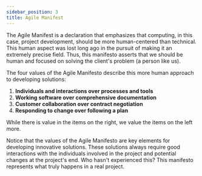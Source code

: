 ```yaml
---
sidebar_position: 3
title: Agile Manifest
---
```


The Agile Manifest is a declaration that emphasizes that computing, in this case, project development, should be more human-centered than technical. This human aspect was lost long ago in the pursuit of making it an extremely precise field. Thus, this manifesto asserts that we should be human and focused on solving the client's problem (a person like us).

The four values of the Agile Manifesto describe this more human approach to developing solutions:

1. **Individuals and interactions over processes and tools**
2. **Working software over comprehensive documentation**
3. **Customer collaboration over contract negotiation**
4. **Responding to change over following a plan**

While there is value in the items on the right, we value the items on the left more.

Notice that the values of the Agile Manifesto are key elements for developing innovative solutions. These solutions always require good interactions with the individuals involved in the project and potential changes at the project's end. Who hasn't experienced this? This manifesto represents what truly happens in a real project.